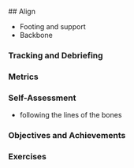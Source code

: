 <!---------------------------------------------------------------------------->
## Align

- Footing and support
- Backbone

### Tracking and Debriefing

### Metrics

### Self-Assessment

- following the lines of the bones

### Objectives and Achievements

### Exercises

